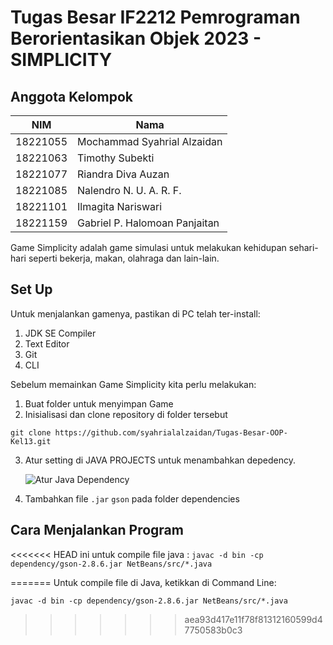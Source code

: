 # Tugas Besar IF2212 Pemrograman Berorientasikan Objek 2023 - SIMPLICITY

## Anggota Kelompok
| NIM | Nama |
| --- | ---- |
| 18221055 | Mochammad Syahrial Alzaidan |
| 18221063 | Timothy Subekti             |
| 18221077 | Riandra Diva Auzan          |
| 18221085 | Nalendro N. U. A. R. F.     |
| 18221101 | Ilmagita Nariswari          |
| 18221159 | Gabriel P. Halomoan Panjaitan |

Game Simplicity adalah game simulasi untuk melakukan kehidupan sehari-hari seperti bekerja, makan, olahraga dan lain-lain.

## Set Up
Untuk menjalankan gamenya, pastikan di PC telah ter-install:

1. JDK SE Compiler
2. Text Editor
3. Git
4. CLI

Sebelum memainkan Game Simplicity kita perlu melakukan:
1. Buat folder untuk menyimpan Game
2. Inisialisasi dan clone repository di folder tersebut

```
git clone https://github.com/syahrialalzaidan/Tugas-Besar-OOP-Kel13.git
```

3. Atur setting di JAVA PROJECTS untuk menambahkan depedency.

   ![Atur Java Dependency](https://user-images.githubusercontent.com/52821168/236621781-1c8161bd-2de4-40c1-95d7-2be24d8edd9d.png)

4. Tambahkan file `.jar` `gson` pada folder dependencies

## Cara Menjalankan Program
<<<<<<< HEAD
ini untuk compile file java : 
` javac -d bin -cp dependency/gson-2.8.6.jar NetBeans/src/*.java `


=======
Untuk compile file di Java, ketikkan di Command Line:

```
javac -d bin -cp dependency/gson-2.8.6.jar NetBeans/src/*.java
```
>>>>>>> aea93d417e11f78f81312160599d47750583b0c3
